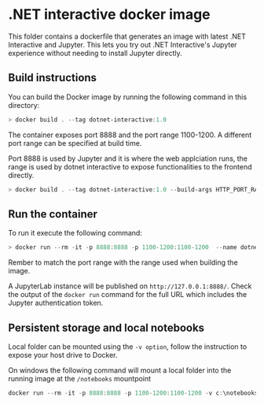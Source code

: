 # .NET interactive docker image

This folder contains a dockerfile that generates an image with latest .NET Interactive and Jupyter. This lets you try out .NET Interactive's Jupyter experience without needing to install Jupyter directly.

## Build instructions

You can build the Docker image by running the following command in this directory:

```powershell
> docker build . --tag dotnet-interactive:1.0
```

The container exposes port 8888 and the port range 1100-1200. A different port range can be specified at build time.

Port 8888 is used by Jupyter and it is where the web applciation runs, the range is used by dotnet interactive to expose functionalities to the frontend directly.

```powershell
> docker build . --tag dotnet-interactive:1.0 --build-args HTTP_PORT_RANGE=1000-1100
```

## Run the container

To run it execute the following command:

```powershell
> docker run --rm -it -p 8888:8888 -p 1100-1200:1100-1200  --name dotnet-interactive-image dotnet-interactive:1.0
```

Rember to match the port range with the range used when building the image.

A JupyterLab instance will be published on `http://127.0.0.1:8888/`. Check the output of the `docker run` command for the full URL which includes the Jupyter authentication token.

## Persistent storage and local notebooks

Local folder can be mounted using the ```-v option```, follow the instruction to expose your host drive to Docker.

On windows the following command will mount a local folder into the running image at the ```/notebooks``` mountpoint

```powershell
docker run --rm -it -p 8888:8888 -p 1100-1200:1100-1200 -v c:\notebooks:/notebooks --name dotnet-interactive-image dotnet-interactive:1.0
```
